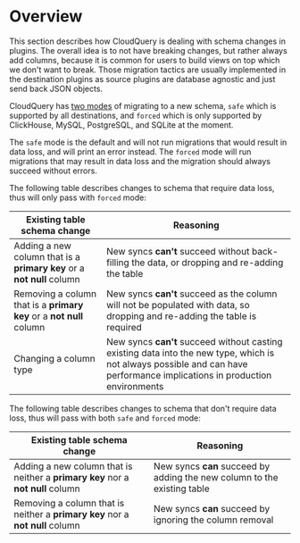 # Overview

This section describes how CloudQuery is dealing with schema changes in plugins.
The overall idea is to not have breaking changes, but rather always add columns, because it is common for users to build views on top which we don't want to break. Those migration tactics are usually implemented in the destination plugins as source plugins are database agnostic and just send back JSON objects.

CloudQuery has [two modes](/docs/reference/destination-spec#migrate_mode) of migrating to a new schema, `safe` which is supported by all destinations, and `forced` which is only supported by ClickHouse, MySQL, PostgreSQL, and SQLite at the moment.

The `safe` mode is the default and will not run migrations that would result in data loss, and will print an error instead. The `forced` mode will run migrations that may result in data loss and the migration should always succeed without errors.

The following table describes changes to schema that require data loss, thus will only pass with `forced` mode:

| Existing table schema change | Reasoning |
| --- | --- |
| Adding a new column that is a **primary key** or a **not null** column | New syncs **can't** succeed without back-filling the data, or dropping and re-adding the table |
| Removing a column that is a **primary key** or a **not null** column | New syncs **can't** succeed as the column will not be populated with data, so dropping and re-adding the table is required |
| Changing a column type | New syncs **can't** succeed without casting existing data into the new type, which is not always possible and can have performance implications in production environments |

The following table describes changes to schema that don't require data loss, thus will pass with both `safe` and `forced` mode:

| Existing table schema change | Reasoning |
| --- | --- |
| Adding a new column that is neither a **primary key** nor a **not null** column | New syncs **can** succeed by adding the new column to the existing table |
| Removing a column that is neither a **primary key** nor a **not null** column | New syncs **can** succeed by ignoring the column removal |